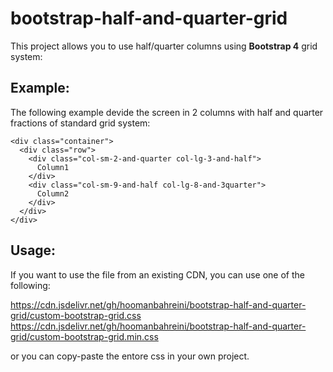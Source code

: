 # bootstrap-half-and-quarter-grid
This project allows you to use half/quarter columns using **Bootstrap 4** grid system:

Example:
--------

The following example devide the screen in 2 columns with half and quarter fractions of standard grid system:

````
<div class="container">
  <div class="row">
    <div class="col-sm-2-and-quarter col-lg-3-and-half">
      Column1
    </div>
    <div class="col-sm-9-and-half col-lg-8-and-3quarter">
      Column2
    </div>
  </div>
</div>
````

Usage:
------

If you want to use the file from an existing CDN, you can use one of the following:

https://cdn.jsdelivr.net/gh/hoomanbahreini/bootstrap-half-and-quarter-grid/custom-bootstrap-grid.css
https://cdn.jsdelivr.net/gh/hoomanbahreini/bootstrap-half-and-quarter-grid/custom-bootstrap-grid.min.css

or you can copy-paste the entore css in your own project.
